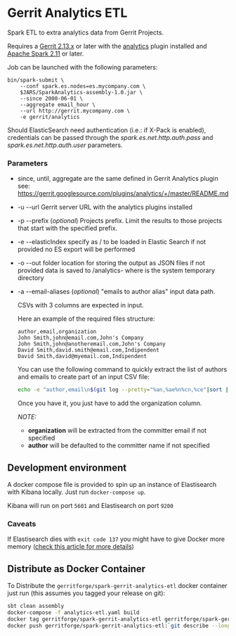 # Gerrit Analytics ETL
Spark ETL to extra analytics data from Gerrit Projects.

Requires a [Gerrit 2.13.x](https://www.gerritcodereview.com/releases/README.md) or later
with the [analytics](https://gerrit.googlesource.com/plugins/analytics/)
plugin installed and [Apache Spark 2.11](https://spark.apache.org/downloads.html) or later.

Job can be launched with the following parameters:

```
bin/spark-submit \
    --conf spark.es.nodes=es.mycompany.com \
    $JARS/SparkAnalytics-assembly-1.0.jar \
    --since 2000-06-01 \
    --aggregate email_hour \
    --url http://gerrit.mycompany.com \
    -e gerrit/analytics
```

Should ElasticSearch need authentication (i.e.: if X-Pack is enabled), credentials can be
passed through the *spark.es.net.http.auth.pass* and *spark.es.net.http.auth.user* parameters.
### Parameters
- since, until, aggregate are the same defined in Gerrit Analytics plugin
    see: https://gerrit.googlesource.com/plugins/analytics/+/master/README.md
- -u --url Gerrit server URL with the analytics plugins installed
- -p --prefix (*optional*) Projects prefix. Limit the results to those projects that start with the specified prefix.
- -e --elasticIndex specify as <index>/<type> to be loaded in Elastic Search
    if not provided no ES export will be performed
- -o --out folder location for storing the output as JSON files
    if not provided data is saved to </tmp>/analytics-<NNNN> where </tmp> is
    the system temporary directory
- -a --email-aliases (*optional*) "emails to author alias" input data path.

  CSVs with 3 columns are expected in input.

  Here an example of the required files structure:
  ```csv
  author,email,organization
  John Smith,john@email.com,John's Company
  John Smith,john@anotheremail.com,John's Company
  David Smith,david.smith@email.com,Indipendent
  David Smith,david@myemail.com,Indipendent
  ```

  You can use the following command to quickly extract the list of authors and emails to create part of an input CSV file:
  ```bash
  echo -e "author,email\n$(git log --pretty="%an,%ae%n%cn,%ce"|sort |uniq )" > /tmp/my_aliases.csv
  ```
  Once you have it, you just have to add the organization column.

  *NOTE:*
  * **organization** will be extracted from the committer email if not specified
  * **author** will be defaulted to the committer name if not specified

## Development environment

A docker compose file is provided to spin up an instance of Elastisearch with Kibana locally.
Just run `docker-compose up`.

Kibana will run on port `5601` and Elastisearch on port `9200`

### Caveats

If Elastisearch dies with `exit code 137` you might have to give Docker more memory ([check this article for more details](https://github.com/moby/moby/issues/22211))

## Distribute as Docker Container

To Distribute the `gerritforge/spark-gerrit-analytics-etl` docker container just run (this assumes you tagged your release on git):

  ```bash
  sbt clean assembly
  docker-compose -f analytics-etl.yaml build
  docker tag gerritforge/spark-gerrit-analytics-etl gerritforge/spark-gerrit-analytics-etl:`git describe --long master`
  docker push gerritforge/spark-gerrit-analytics-etl:`git describe --long master`
  ```
